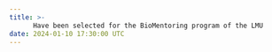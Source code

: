 ```yaml
---
title: >-
      Have been selected for the BioMentoring program of the LMU
date: 2024-01-10 17:30:00 UTC
---
```

